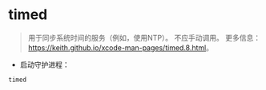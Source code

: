 # timed

> 用于同步系统时间的服务（例如，使用NTP）。
> 不应手动调用。
> 更多信息：<https://keith.github.io/xcode-man-pages/timed.8.html>。

- 启动守护进程：

`timed`